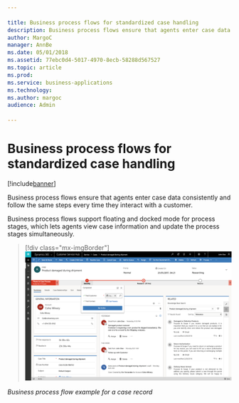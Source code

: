 ```yaml
---

title: Business process flows for standardized case handling
description: Business process flows ensure that agents enter case data consistently and follow the same steps every time they interact with a customer.
author: MargoC
manager: AnnBe
ms.date: 05/01/2018
ms.assetid: 77ebc0d4-5017-4970-8ecb-58288d567527
ms.topic: article
ms.prod: 
ms.service: business-applications
ms.technology: 
ms.author: margoc
audience: Admin

---
```

#  Business process flows for standardized case handling


[!include[banner](../../includes/banner.md)]

Business process flows ensure that agents enter case data consistently and
follow the same steps every time they interact with a customer.

Business process flows support floating and docked mode for process stages,
which lets agents view case information and update the process stages
simultaneously.

> [!div class="mx-imgBorder"] 
> ![A screenshot of a business process flow example for a case record](media/business-process-flows-standardized-case-handling-1.png "A screenshot of a business process flow example for a case record")
<!-- picture -->


*Business process flow example for a case record*


